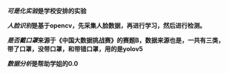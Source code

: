 ***可是化实验*是学校安排的实验**

***人脸识别*是基于opencv，先采集人脸数据，再进行学习，然后进行检测。**

***是否戴口罩*来源于《中国大数据挑战赛》的赛题B，数据来源也是，一共有三类，带了口罩，没带口罩，和带错口罩，用的是yolov5**

***数据分析*是帮助学姐的0.0**
